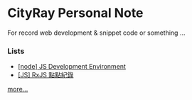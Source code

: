 # CityRay Personal Note

For record web development & snippet code or something ...

### Lists
- [[node] JS Development Environment](https://github.com/CityRay/Blog/issues/13)
- [[JS] RxJS 點點紀錄](https://github.com/CityRay/Blog/issues/12)

[more...](https://github.com/CityRay/Blog/issues)

